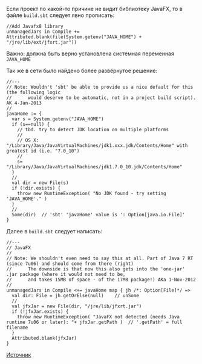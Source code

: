 Если проект по какой-то причине не видит библиотеку JavaFX, то в файле `build.sbt` следует явно прописать:

```
//Add Javafx8 library
unmanagedJars in Compile += Attributed.blank(file(System.getenv("JAVA_HOME") + "/jre/lib/ext/jfxrt.jar"))
```

Важно: должна быть верно установлена системная переменная `JAVA_HOME`


Так же в сети было найдено более развёрнутое решение:
```
//---
// Note: Wouldn't 'sbt' be able to provide us a nice default for this (the following logic
//      would deserve to be automatic, not in a project build script). AK 4-Jan-2013
//
javaHome := {
  var s = System.getenv("JAVA_HOME")
  if (s==null) {
    // tbd. try to detect JDK location on multiple platforms
    //
    // OS X: "/Library/Java/JavaVirtualMachines/jdk1.xxx.jdk/Contents/Home" with greatest id (i.e. "7.0_10")
    //
    s= "/Library/Java/JavaVirtualMachines/jdk1.7.0_10.jdk/Contents/Home"
  }
  //
  val dir = new File(s)
  if (!dir.exists) {
    throw new RuntimeException( "No JDK found - try setting 'JAVA_HOME'." )
  }
  //
  Some(dir)  // 'sbt' 'javaHome' value is ': Option[java.io.File]'
}
```

Далее в `build.sbt` следует написать:

```
//---
// JavaFX
//
// Note: We shouldn't even need to say this at all. Part of Java 7 RT (since 7u06) and should come from there (right)
//      The downside is that now this also gets into the 'one-jar' .jar package (where it would not need to be,
//      and takes 15MB of space - of the 17MB package!) AKa 1-Nov-2012
//
unmanagedJars in Compile <+= javaHome map { jh /*: Option[File]*/ =>
  val dir: File = jh.getOrElse(null)    // unSome
  //
  val jfxJar = new File(dir, "/jre/lib/jfxrt.jar")
  if (!jfxJar.exists) {
    throw new RuntimeException( "JavaFX not detected (needs Java runtime 7u06 or later): "+ jfxJar.getPath )  // '.getPath' = full filename
  }
  Attributed.blank(jfxJar)
}
```

[Источник](http://stackoverflow.com/questions/14123749/how-to-detect-javafx-runtime-jar-in-sbt)